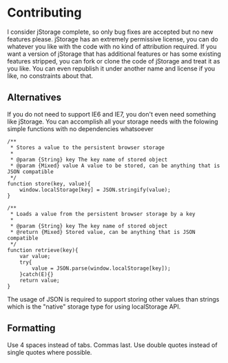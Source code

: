 # Contributing

I consider jStorage complete, so only bug fixes are accepted but no new features please. jStorage has an extremely
permissive license, you can do whatever you like with the code with no kind of attribution required. If you want a
version of jStorage that has additional features or has some existing features stripped, you can fork or clone the
code of jStorage and treat it as you like. You can even republish it under another name and license if you like,
no constraints about that.

## Alternatives

If you do not need to support IE6 and IE7, you don't even need something like jStorage. You can accomplish all
your storage needs with the folowing simple functions with no dependencies whatsoever

    /**
     * Stores a value to the persistent browser storage
     *
     * @param {String} key The key name of stored object
     * @param {Mixed} value A value to be stored, can be anything that is JSON compatible
     */
    function store(key, value){
        window.localStorage[key] = JSON.stringify(value);
    }

    /**
     * Loads a value from the persistent browser storage by a key
     *
     * @param {String} key The key name of stored object
     * @return {Mixed} Stored value, can be anything that is JSON compatible
     */
    function retrieve(key){
        var value;
        try{
            value = JSON.parse(window.localStorage[key]);
        }catch(E){}
        return value;
    }

The usage of JSON is required to support storing other values than strings which is the "native" storage type
for using localStorage API.

## Formatting

Use 4 spaces instead of tabs. Commas last. Use double quotes instead of single quotes where possible.
